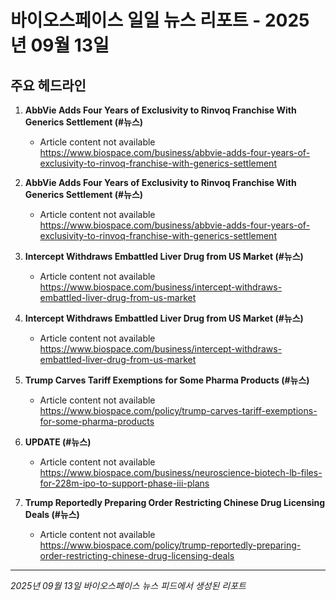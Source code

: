 # 바이오스페이스 일일 뉴스 리포트 - 2025년 09월 13일


## 주요 헤드라인

1. **AbbVie Adds Four Years of Exclusivity to Rinvoq Franchise With Generics Settlement (#뉴스)**
   - Article content not available
   <https://www.biospace.com/business/abbvie-adds-four-years-of-exclusivity-to-rinvoq-franchise-with-generics-settlement>

2. **AbbVie Adds Four Years of Exclusivity to Rinvoq Franchise With Generics Settlement (#뉴스)**
   - Article content not available
   <https://www.biospace.com/business/abbvie-adds-four-years-of-exclusivity-to-rinvoq-franchise-with-generics-settlement>

3. **Intercept Withdraws Embattled Liver Drug from US Market (#뉴스)**
   - Article content not available
   <https://www.biospace.com/business/intercept-withdraws-embattled-liver-drug-from-us-market>

4. **Intercept Withdraws Embattled Liver Drug from US Market (#뉴스)**
   - Article content not available
   <https://www.biospace.com/business/intercept-withdraws-embattled-liver-drug-from-us-market>

5. **Trump Carves Tariff Exemptions for Some Pharma Products (#뉴스)**
   - Article content not available
   <https://www.biospace.com/policy/trump-carves-tariff-exemptions-for-some-pharma-products>

6. **UPDATE (#뉴스)**
   - Article content not available
   <https://www.biospace.com/business/neuroscience-biotech-lb-files-for-228m-ipo-to-support-phase-iii-plans>

7. **Trump Reportedly Preparing Order Restricting Chinese Drug Licensing Deals (#뉴스)**
   - Article content not available
   <https://www.biospace.com/policy/trump-reportedly-preparing-order-restricting-chinese-drug-licensing-deals>


---
*2025년 09월 13일 바이오스페이스 뉴스 피드에서 생성된 리포트*